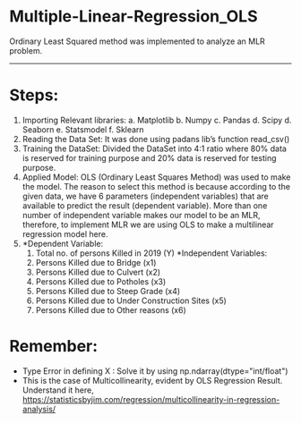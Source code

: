 # Multiple-Linear-Regression_OLS
Ordinary Least Squared method was implemented to analyze an MLR problem. 
____________________________________________________________________________

# Steps: 
1.	Importing Relevant libraries:
	    a. Matplotlib	 b.	Numpy
      c. Pandas	     d. Scipy
	    d. Seaborn	   e.	Statsmodel
	    f. Sklearn	
2.	Reading the Data Set:
    It was done using padans lib’s function read_csv()
3.	Training the DataSet: 
    Divided the DataSet into 4:1 ratio where 80% data is reserved for training purpose and 20% data is reserved for testing purpose. 
4.	Applied Model:
    OLS (Ordinary Least Squares Method) was used to make the model.
    The reason to select this method is because according to the given data, we have 6 parameters (independent variables) 
    that are available to predict the result (dependent variable). More than one number of independent variable makes our model to be an MLR, 
    therefore, to implement MLR we are using OLS to make a multilinear regression model here.
5.  *Dependent Variable:
    1.  Total no. of persons Killed in 2019 (Y)
		*Independent Variables:
    1.	Persons Killed due to Bridge (x1)
    2.	Persons Killed due to Culvert (x2)
    3.	Persons Killed due to Potholes (x3)
    4.	Persons Killed due to Steep Grade (x4)
    5.	Persons Killed due to Under Construction Sites (x5)
    6.	Persons Killed due to Other reasons (x6)
    
# Remember:
  - Type Error in defining X : Solve it by using np.ndarray(dtype="int/float")
  - This is the case of Multicollinearity, evident by OLS Regression Result. Understand it here,
      https://statisticsbyjim.com/regression/multicollinearity-in-regression-analysis/
      
      

